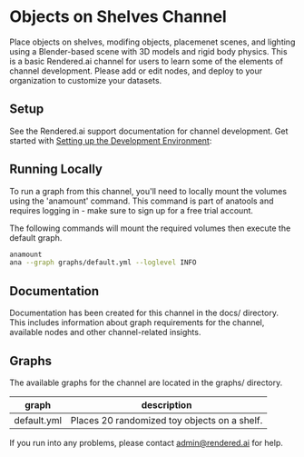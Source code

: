 # Objects on Shelves Channel
Place objects on shelves, modifing objects, placemenet scenes, and lighting using a Blender-based scene with 3D models and rigid body physics. This is a basic Rendered.ai channel for users to learn some of the elements of channel development. Please add or edit nodes, and deploy to your organization to customize your datasets.

## Setup
See the Rendered.ai support documentation for channel development. Get started with [Setting up the Development Environment](https://support.rendered.ai/development-guides/setting-up-the-development-environment):

## Running Locally
To run a graph from this channel, you'll need to locally mount the volumes using the 'anamount' command. This command is part of anatools and requires logging in - make sure to sign up for a free trial account.

The following commands will mount the required volumes then execute the default graph.
```bash
anamount
ana --graph graphs/default.yml --loglevel INFO
```

## Documentation
Documentation has been created for this channel in the docs/ directory. This includes information about graph requirements for the channel, available nodes and other channel-related insights.

## Graphs
The available graphs for the channel are located in the graphs/ directory.

| graph | description |
|---|---|
| default.yml | Places 20 randomized toy objects on a shelf. |

If you run into any problems, please contact admin@rendered.ai for help.